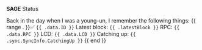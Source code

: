 **SAGE** Status

Back in the day when I was a young-un, I remember the following things:
    {{ range . }}✅ `{{ .data.ID }}`
            Latest block: `{{ .latestBlock }}`
            RPC: `{{ .data.RPC }}`
            LCD: `{{ .data.LCD }}`
            Catching up: `{{ .sync.SyncInfo.CatchingUp }}`
    {{ end }}